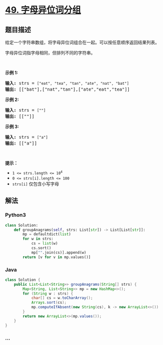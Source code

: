 # [49. 字母异位词分组](https://leetcode-cn.com/problems/group-anagrams)



## 题目描述

<!-- 这里写题目描述 -->

<p>给定一个字符串数组，将字母异位词组合在一起。可以按任意顺序返回结果列表。</p>

<p>字母异位词指字母相同，但排列不同的字符串。</p>

<p> </p>

<p><strong>示例 1:</strong></p>

<pre>
<strong>输入:</strong> strs = <code>["eat", "tea", "tan", "ate", "nat", "bat"]</code>
<strong>输出: </strong>[["bat"],["nat","tan"],["ate","eat","tea"]]</pre>

<p><strong>示例 2:</strong></p>

<pre>
<strong>输入:</strong> strs = <code>[""]</code>
<strong>输出: </strong>[[""]]
</pre>

<p><strong>示例 3:</strong></p>

<pre>
<strong>输入:</strong> strs = <code>["a"]</code>
<strong>输出: </strong>[["a"]]</pre>

<p> </p>

<p><strong>提示：</strong></p>

<ul>
	<li><code>1 <= strs.length <= 10<sup>4</sup></code></li>
	<li><code>0 <= strs[i].length <= 100</code></li>
	<li><code>strs[i]</code> 仅包含小写字母</li>
</ul>


## 解法

<!-- 这里可写通用的实现逻辑 -->

<!-- tabs:start -->

### **Python3**

<!-- 这里可写当前语言的特殊实现逻辑 -->

```python
class Solution:
    def groupAnagrams(self, strs: List[str]) -> List[List[str]]:
        mp = defaultdict(list)
        for w in strs:
            cs = list(w)
            cs.sort()
            mp["".join(cs)].append(w)
        return [v for v in mp.values()]
```

### **Java**

<!-- 这里可写当前语言的特殊实现逻辑 -->

```java
class Solution {
    public List<List<String>> groupAnagrams(String[] strs) {
        Map<String, List<String>> mp = new HashMap<>();
        for (String w : strs) {
            char[] cs = w.toCharArray();
            Arrays.sort(cs);
            mp.computeIfAbsent(new String(cs), k -> new ArrayList<>()).add(w);
        }
        return new ArrayList<>(mp.values());
    }
}
```

### **...**

```

```

<!-- tabs:end -->

